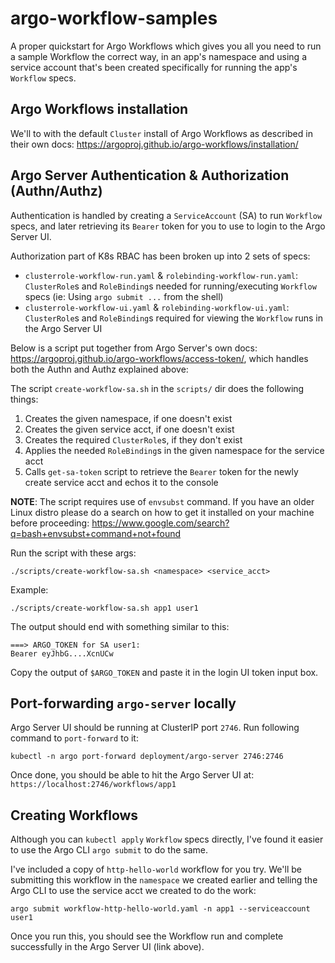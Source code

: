 # argo-workflow-samples
A proper quickstart for Argo Workflows which gives you all you need to run a sample Workflow the correct way, in an app's namespace and using a service account that's been created specifically for running the app's `Workflow` specs.

## Argo Workflows installation
We'll to with the default `Cluster` install of Argo Workflows as described in their own docs:
https://argoproj.github.io/argo-workflows/installation/

## Argo Server Authentication & Authorization (Authn/Authz)
Authentication is handled by creating a `ServiceAccount` (SA) to run `Workflow` specs, and later retrieving its `Bearer` token for you to use to login to the Argo Server UI.

Authorization part of K8s RBAC has been broken up into 2 sets of specs:

* `clusterrole-workflow-run.yaml` & `rolebinding-workflow-run.yaml`: `ClusterRole`s and `RoleBinding`s needed for running/executing `Workflow` specs (ie: Using `argo submit ...` from the shell)
* `clusterrole-workflow-ui.yaml` & `rolebinding-workflow-ui.yaml`: `ClusterRole`s and `RoleBinding`s required for viewing the `Workflow` runs in the Argo Server UI

Below is a script put together from Argo Server's own docs: https://argoproj.github.io/argo-workflows/access-token/, which handles both the Authn and Authz explained above:

The script `create-workflow-sa.sh` in the `scripts/` dir does the following things:
1. Creates the given namespace, if one doesn't exist
1. Creates the given service acct, if one doesn't exist
1. Creates the required `ClusterRole`s, if they don't exist
1. Applies the needed `RoleBinding`s in the given namespace for the service acct
1. Calls `get-sa-token` script to retrieve the `Bearer` token for the newly create service acct and echos it to the console

__NOTE__: The script requires use of `envsubst` command. If you have an older Linux distro please do a search on how to get it installed on your machine before proceeding: https://www.google.com/search?q=bash+envsubst+command+not+found

Run the script with these args:
```
./scripts/create-workflow-sa.sh <namespace> <service_acct>
```
Example:
```
./scripts/create-workflow-sa.sh app1 user1
```

The output should end with something similar to this:
```
===> ARGO_TOKEN for SA user1:
Bearer eyJhbG....XcnUCw
```

Copy the output of `$ARGO_TOKEN` and paste it in the login UI token input box.

## Port-forwarding `argo-server` locally
Argo Server UI should be running at ClusterIP port `2746`. Run following command to `port-forward` to it:
```
kubectl -n argo port-forward deployment/argo-server 2746:2746
```
Once done, you should be able to hit the Argo Server UI at: `https://localhost:2746/workflows/app1`

## Creating Workflows
Although you can `kubectl apply` `Workflow` specs directly, I've found it easier to use the Argo CLI `argo submit` to do the same.

I've included a copy of `http-hello-world` workflow for you try. We'll be submitting this workflow in the `namespace` we created earlier and telling the Argo CLI to use the service acct we created to do the work:

```
argo submit workflow-http-hello-world.yaml -n app1 --serviceaccount user1
```

Once you run this, you should see the Workflow run and complete successfully in the Argo Server UI (link above).
